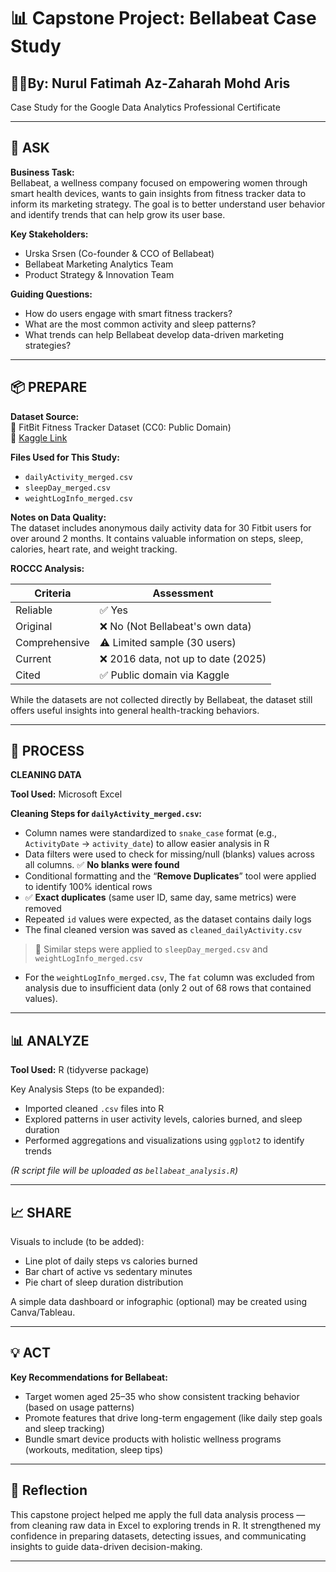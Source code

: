 # 📊 Capstone Project: Bellabeat Case Study
## ✍🏻By: Nurul Fatimah Az-Zaharah Mohd Aris
Case Study for the Google Data Analytics Professional Certificate

---

## 🧠 ASK

**Business Task:**  
Bellabeat, a wellness company focused on empowering women through smart health devices, wants to gain insights from fitness tracker data to inform its marketing strategy. The goal is to better understand user behavior and identify trends that can help grow its user base.

**Key Stakeholders:**  
- Urska Srsen (Co-founder & CCO of Bellabeat)  
- Bellabeat Marketing Analytics Team  
- Product Strategy & Innovation Team

**Guiding Questions:**  
- How do users engage with smart fitness trackers?  
- What are the most common activity and sleep patterns?  
- What trends can help Bellabeat develop data-driven marketing strategies?

---

## 📦 PREPARE

**Dataset Source:**  
📁 FitBit Fitness Tracker Dataset (CC0: Public Domain)  
🔗 [Kaggle Link](https://www.kaggle.com/datasets/arashnic/fitbit)

**Files Used for This Study:**
- `dailyActivity_merged.csv`  
- `sleepDay_merged.csv`  
- `weightLogInfo_merged.csv`

**Notes on Data Quality:**  
The dataset includes anonymous daily activity data for 30 Fitbit users for over around 2 months. It contains valuable information on steps, sleep, calories, heart rate, and weight tracking.

**ROCCC Analysis:**

| Criteria     | Assessment |
|--------------|------------|
| Reliable     | ✅ Yes      |
| Original     | ❌ No (Not Bellabeat's own data) |
| Comprehensive| ⚠️ Limited sample (30 users) |
| Current      | ❌ 2016 data, not up to date (2025) |
| Cited        | ✅ Public domain via Kaggle |

While the datasets are not collected directly by Bellabeat, the dataset still offers useful insights into general health-tracking behaviors.

---

## 🧹 PROCESS

**CLEANING DATA**

**Tool Used:** Microsoft Excel

**Cleaning Steps for `dailyActivity_merged.csv`:**

- Column names were standardized to `snake_case` format (e.g., `ActivityDate` → `activity_date`) to allow easier analysis in R
- Data filters were used to check for missing/null (blanks) values across all columns. ✅ **No blanks were found**
- Conditional formatting and the “**Remove Duplicates**” tool were applied to identify 100% identical rows
- ✅ **Exact duplicates** (same user ID, same day, same metrics) were removed
- Repeated `id` values were expected, as the dataset contains daily logs
- The final cleaned version was saved as `cleaned_dailyActivity.csv`

> 🔎 Similar steps were applied to `sleepDay_merged.csv` and `weightLogInfo_merged.csv`

- For the `weightLogInfo_merged.csv`, The `fat` column was excluded from analysis due to insufficient data (only 2 out of 68 rows that contained values).

---

## 📊 ANALYZE

**Tool Used:** R (tidyverse package)

Key Analysis Steps (to be expanded):
- Imported cleaned `.csv` files into R
- Explored patterns in user activity levels, calories burned, and sleep duration
- Performed aggregations and visualizations using `ggplot2` to identify trends

*(R script file will be uploaded as `bellabeat_analysis.R`)*

---

## 📈 SHARE

Visuals to include (to be added):
- Line plot of daily steps vs calories burned
- Bar chart of active vs sedentary minutes
- Pie chart of sleep duration distribution

A simple data dashboard or infographic (optional) may be created using Canva/Tableau.

---

## 💡 ACT

**Key Recommendations for Bellabeat:**
- Target women aged 25–35 who show consistent tracking behavior (based on usage patterns)
- Promote features that drive long-term engagement (like daily step goals and sleep tracking)
- Bundle smart device products with holistic wellness programs (workouts, meditation, sleep tips)

---

## 💬 Reflection

This capstone project helped me apply the full data analysis process — from cleaning raw data in Excel to exploring trends in R. It strengthened my confidence in preparing datasets, detecting issues, and communicating insights to guide data-driven decision-making.

---

